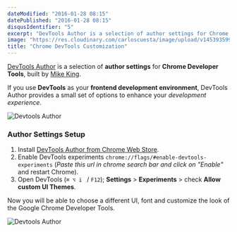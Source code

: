 ```yaml
---
dateModified: "2016-01-28 08:15"
datePublished: "2016-01-28 08:15"
disqusIdentifier: "5"
excerpt: "DevTools Author is a selection of author settings for Chrome Developer Tools that provides a small set of options to enhance your web development experience"
image: "https://res.cloudinary.com/carloscuesta/image/upload/v1453935994/walhtaktia2nvmokkbzp.png"
title: "Chrome DevTools Customization"
---
```


[DevTools Author](http://mikeking.io/devtools-author/) is a selection of **author settings** for **Chrome Developer Tools**, built by [Mike King](https://github.com/micjamking).

If you use **DevTools** as your **frontend development environment**, DevTools Author provides a small set of options to enhance your *development experience*.

![Devtools Author](https://res.cloudinary.com/carloscuesta/image/upload/v1453933837/fn0zr6grjcxzmpifbniq.png)

### Author Settings Setup

1. Install [DevTools Author from Chrome Web Store](https://chrome.google.com/webstore/detail/devtools-author/egfhcfdfnajldliefpdoaojgahefjhhi).
2. Enable DevTools experiments `chrome://flags/#enable-devtools-experiments` (*Paste this url in chrome search bar and click on "Enable"* and restart Chrome).
3. Open DevTools (`⌘ ⌥ i ` / `F12`); **Settings** > **Experiments** > check **Allow custom UI Themes**.

Now you will be able to choose a different UI, font and customize the look of the Google Chrome Developer Tools.

![Devtools Author](https://res.cloudinary.com/carloscuesta/image/upload/v1453933882/hah4qlyoiiks9g9szri4.png)
